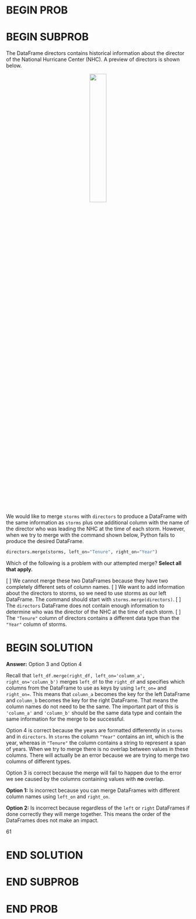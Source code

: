 # BEGIN PROB

# BEGIN SUBPROB

The DataFrame directors contains historical information about the director of the National
Hurricane Center (NHC). A preview of directors is shown below. 

<center><img src='../assets/images/wi23-midterm/q9_wi23-midterm.png' width=30%></center>
<br>

We would like to merge `storms` with `directors` to produce a DataFrame with the same
information as `storms` plus one additional column with the name of the director who was
leading the NHC at the time of each storm. However, when we try to merge with the
command shown below, Python fails to produce the desired DataFrame.

```py
directors.merge(storms, left_on="Tenure", right_on="Year")
```

Which of the following is a problem with our attempted merge? **Select all that apply.**

[ ] We cannot merge these two DataFrames because they have two completely different sets of column names.
[ ] We want to add information about the directors to storms, so we need to use storms as our left DataFrame. The command should start with `storms.merge(directors)`.
[ ] The `directors` DataFrame does not contain enough information to determine who was the director of the NHC at the time of each storm.
[ ] The `"Tenure"` column of directors contains a different data type than the `"Year"` column of storms.


# BEGIN SOLUTION

**Answer:** Option 3 and Option 4

Recall that `left_df.merge(right_df, left_on='column_a', right_on='column_b')` merges `left_df` to the `right_df` and specifies which columns from the DataFrame to use as keys by using `left_on=` and `right_on=`. This means that `column_a` becomes the key for the left DataFrame and `column_b` becomes the key for the right DataFrame. That means the column names do not need to be the same. The important part of this is `'column_a'` and `'column_b'` should be the same data type and contain the same information for the merge to be successful.

Option 4 is correct because the years are formatted differenntly in `storms` and in `directors`. In `storms` the column `"Year"` contains an int, which is the year, whereas in `"Tenure"` the column contains a string to represent a span of years. When we try to merge there is no overlap between values in these columns. There will actually be an error because we are trying to merge two columns of different types.

Option 3 is correct because the merge will fail to happen due to the error we see caused by the columns containing values with **no** overlap.

**Option 1:** Is incorrect because you can merge DataFrames with different column names using `left_on` and `right_on`.

**Option 2:** Is incorrect because regardless of the `left` or `right` DataFrames if done correctly they will merge together. This means the order of the DataFrames does not make an impact.

<average>61</average>

# END SOLUTION

# END SUBPROB

# END PROB